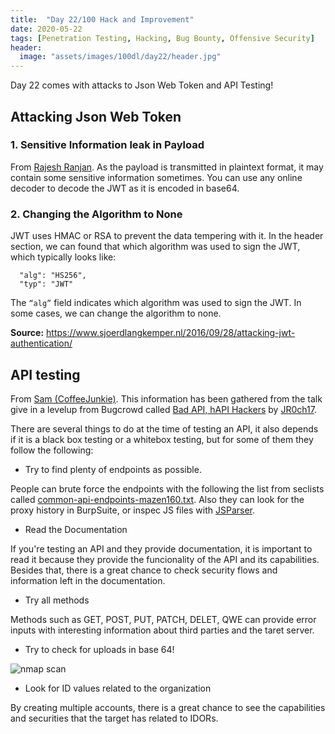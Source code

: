 ```yaml
---
title:  "Day 22/100 Hack and Improvement"
date: 2020-05-22
tags: [Penetration Testing, Hacking, Bug Bounty, Offensive Security]
header: 
  image: "assets/images/100dl/day22/header.jpg"
---
```



Day 22 comes with attacks to Json Web Token and API Testing!


## Attacking Json Web Token

### 1. Sensitive Information leak in Payload
From [Rajesh Ranjan](https://twitter.com/eh_rajesh). As the payload is transmitted in plaintext format, it may contain some sensitive information sometimes. You can use any online decoder to decode the JWT as it is encoded in base64.

### 2. Changing the Algorithm to None
JWT uses HMAC or RSA to prevent the data tempering with it. In the header section, we can found that which algorithm was used to sign the JWT, which typically looks like:
```
  "alg": "HS256",
  "typ": "JWT"
```
The ```“alg”``` field indicates which algorithm was used to sign the JWT. In some cases, we can change the algorithm to none.


**Source:** https://www.sjoerdlangkemper.nl/2016/09/28/attacking-jwt-authentication/

## API testing

From [Sam (CoffeeJunkie)](https://twitter.com/coffeejunkiee_). This information has been gathered from the talk give in a levelup from Bugcrowd called [Bad API, hAPI Hackers](https://www.youtube.com/watch?v=UT7-ZVawdzA&feature=emb_title) by [JR0ch17](https://twitter.com/JR0ch17).

There are several things to do at the time of testing an API, it also depends if it is a black box testing or a whitebox testing, but for some of them they follow the following:

- Try to find plenty of endpoints as possible. 

People can brute force the endpoints with the following the list from seclists called [common-api-endpoints-mazen160.txt](https://github.com/danielmiessler/SecLists/blob/master/Discovery/Web-Content/common-api-endpoints-mazen160.txt). Also they can look for the proxy history in BurpSuite, or inspec JS files with [JSParser](https://github.com/nahamsec/JSParser).

- Read the Documentation

If you're testing an API and they provide documentation, it is important to read it because they provide the funcionality of the API and its capabilities. Besides that, there is a great chance to check security flows and information left in the documentation. 

- Try all methods

Methods such as GET, POST, PUT, PATCH, DELET, QWE can provide error inputs with interesting information about third parties and the taret server. 

- Try to check for uploads in base 64!

<img src="{{ site.url }}{{ site.baseurl }}/assets/images/100dl/day22/upload.png" alt="nmap scan">

- Look for ID values related to the organization 

By creating multiple accounts, there is a great chance to see the capabilities and securities that the target has related to IDORs. 

